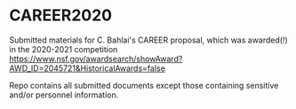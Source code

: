 # CAREER2020
Submitted materials for C. Bahlai's CAREER proposal, which was awarded(!) in the 2020-2021 competition 
https://www.nsf.gov/awardsearch/showAward?AWD_ID=2045721&HistoricalAwards=false

Repo contains all submitted documents except those containing sensitive and/or personnel information.
